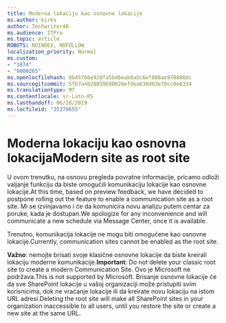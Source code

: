 ```yaml
---
title: Moderna lokaciju kao osnovne lokacije
ms.author: kirks
author: Techwriter40
ms.audience: ITPro
ms.topic: article
ROBOTS: NOINDEX, NOFOLLOW
localization_priority: Normal
ms.custom:
- "1874"
- "9000265"
ms.openlocfilehash: 8b45766e920fa5bd6eab8abc6ef808ae978808dc
ms.sourcegitcommit: 5fb7a4b28859690020efdea630d03e70cc0e6334
ms.translationtype: MT
ms.contentlocale: sr-Latn-RS
ms.lasthandoff: 06/28/2019
ms.locfileid: "35379655"
---
```

# <a name="modern-site-as-root-site"></a><span data-ttu-id="860ea-102">Moderna lokaciju kao osnovna lokacija</span><span class="sxs-lookup"><span data-stu-id="860ea-102">Modern site as root site</span></span>

<span data-ttu-id="860ea-103">U ovom trenutku, na osnovu pregleda povratne informacije, pricamo odloži valjanje funkciju da biste omogućili komunikaciju lokacije kao osnovne lokacije.</span><span class="sxs-lookup"><span data-stu-id="860ea-103">At this time, based on preview feedback, we have decided to postpone rolling out the feature to enable a communication site as a root site.</span></span> <span data-ttu-id="860ea-104">Mi se izvinjavamo i će da komunicira novu analizu putem centar za poruke, kada je dostupan.</span><span class="sxs-lookup"><span data-stu-id="860ea-104">We apologize for any inconvenience and will communicate a new schedule via Message Center, once it is available.</span></span>

<span data-ttu-id="860ea-105">Trenutno, komunikacija lokacije ne mogu biti omogućene kao osnovne lokacije.</span><span class="sxs-lookup"><span data-stu-id="860ea-105">Currently, communication sites cannot be enabled as the root site.</span></span>

<span data-ttu-id="860ea-106">**Važno**: nemojte brisati svoje klasične osnovne lokacije da biste kreirali lokaciju moderne komunikacije.</span><span class="sxs-lookup"><span data-stu-id="860ea-106">**Important**: Do not delete your classic root site to create a modern Communication Site.</span></span> <span data-ttu-id="860ea-107">Ovo je Microsoft ne podržava.</span><span class="sxs-lookup"><span data-stu-id="860ea-107">This is not supported by Microsoft.</span></span> <span data-ttu-id="860ea-108">Brisanje osnovne lokacije će da sve SharePoint lokacije u vašoj organizaciji može pristupiti svim korisnicima, dok ne vraćanje lokacije ili da kreirate novu lokaciju na istom URL adresi.</span><span class="sxs-lookup"><span data-stu-id="860ea-108">Deleting the root site will make all SharePoint sites in your organization inaccessible to all users, until you restore the site or create a new site at the same URL.</span></span>

